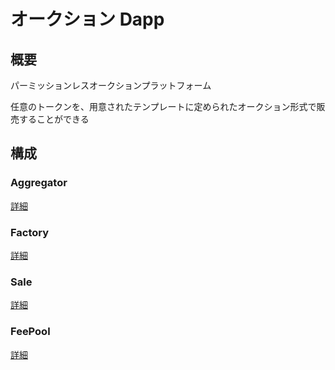 # オークション Dapp

## 概要

パーミッションレスオークションプラットフォーム

任意のトークンを、用意されたテンプレートに定められたオークション形式で販売することができる

## 構成

### Aggregator

[詳細](./Aggregator/index.md)

### Factory

[詳細](./Factory/index.md)

### Sale

[詳細](./Sale/index.md)

### FeePool

[詳細](./FeePool/index.md)
